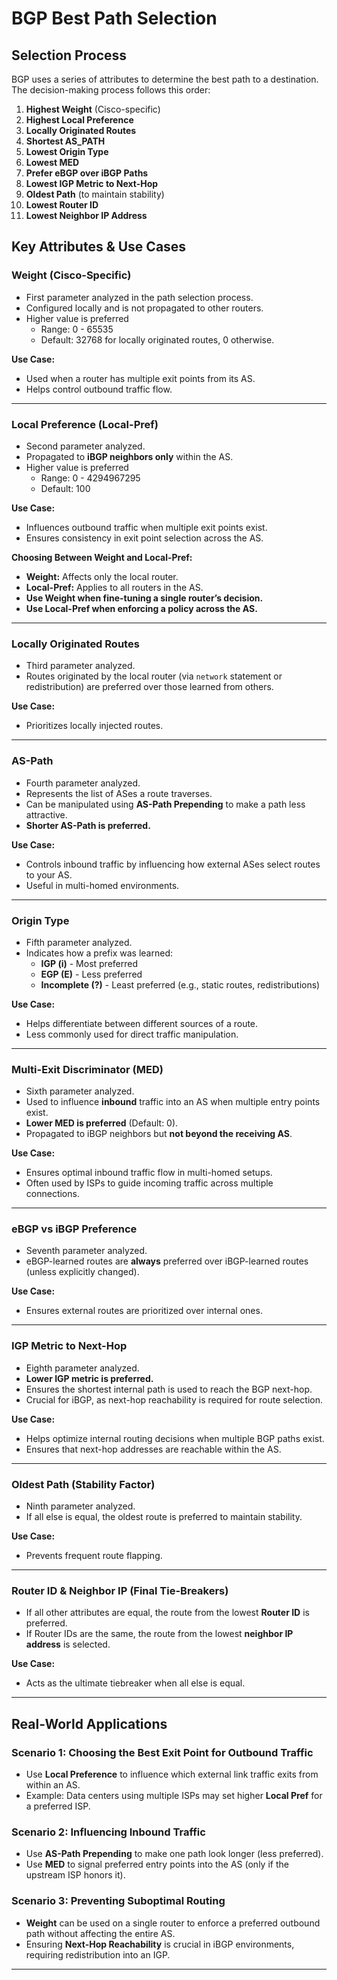 # BGP Best Path Selection

## Selection Process
BGP uses a series of attributes to determine the best path to a destination. The decision-making process follows this order:

1. **Highest Weight** (Cisco-specific)
2. **Highest Local Preference**
3. **Locally Originated Routes**
4. **Shortest AS_PATH**
5. **Lowest Origin Type**
6. **Lowest MED**
7. **Prefer eBGP over iBGP Paths**
8. **Lowest IGP Metric to Next-Hop**
9. **Oldest Path** (to maintain stability)
10. **Lowest Router ID**
11. **Lowest Neighbor IP Address**

## Key Attributes & Use Cases

### **Weight (Cisco-Specific)**
- First parameter analyzed in the path selection process.
- Configured locally and is not propagated to other routers.
- Higher value is preferred 
  - Range: 0 - 65535
  - Default: 32768 for locally originated routes, 0 otherwise.

**Use Case:**
- Used when a router has multiple exit points from its AS.
- Helps control outbound traffic flow.

---
### **Local Preference (Local-Pref)**
- Second parameter analyzed.
- Propagated to **iBGP neighbors only** within the AS.
- Higher value is preferred 
  - Range: 0 - 4294967295 
  - Default: 100

**Use Case:**
- Influences outbound traffic when multiple exit points exist.
- Ensures consistency in exit point selection across the AS.

**Choosing Between Weight and Local-Pref:**
- **Weight:** Affects only the local router.
- **Local-Pref:** Applies to all routers in the AS.
- **Use Weight when fine-tuning a single router’s decision.**
- **Use Local-Pref when enforcing a policy across the AS.**

---
### **Locally Originated Routes**
- Third parameter analyzed.
- Routes originated by the local router (via `network` statement or redistribution) are preferred over those learned from others.

**Use Case:**
- Prioritizes locally injected routes.

---
### **AS-Path**
- Fourth parameter analyzed.
- Represents the list of ASes a route traverses.
- Can be manipulated using **AS-Path Prepending** to make a path less attractive.
- **Shorter AS-Path is preferred.**

**Use Case:**
- Controls inbound traffic by influencing how external ASes select routes to your AS.
- Useful in multi-homed environments.

---
### **Origin Type**
- Fifth parameter analyzed.
- Indicates how a prefix was learned:
  - **IGP (i)** - Most preferred
  - **EGP (E)** - Less preferred
  - **Incomplete (?)** - Least preferred (e.g., static routes, redistributions)

**Use Case:**
- Helps differentiate between different sources of a route.
- Less commonly used for direct traffic manipulation.

---
### **Multi-Exit Discriminator (MED)**
- Sixth parameter analyzed.
- Used to influence **inbound** traffic into an AS when multiple entry points exist.
- **Lower MED is preferred** (Default: 0).
- Propagated to iBGP neighbors but **not beyond the receiving AS**.

**Use Case:**
- Ensures optimal inbound traffic flow in multi-homed setups.
- Often used by ISPs to guide incoming traffic across multiple connections.

---
### **eBGP vs iBGP Preference**
- Seventh parameter analyzed.
- eBGP-learned routes are **always** preferred over iBGP-learned routes (unless explicitly changed).

**Use Case:**
- Ensures external routes are prioritized over internal ones.

---
### **IGP Metric to Next-Hop**
- Eighth parameter analyzed.
- **Lower IGP metric is preferred.**
- Ensures the shortest internal path is used to reach the BGP next-hop.
- Crucial for iBGP, as next-hop reachability is required for route selection.

**Use Case:**
- Helps optimize internal routing decisions when multiple BGP paths exist.
- Ensures that next-hop addresses are reachable within the AS.

---
### **Oldest Path (Stability Factor)**
- Ninth parameter analyzed.
- If all else is equal, the oldest route is preferred to maintain stability.

**Use Case:**
- Prevents frequent route flapping.

---
### **Router ID & Neighbor IP (Final Tie-Breakers)**
- If all other attributes are equal, the route from the lowest **Router ID** is preferred.
- If Router IDs are the same, the route from the lowest **neighbor IP address** is selected.

**Use Case:**
- Acts as the ultimate tiebreaker when all else is equal.

---

## **Real-World Applications** 
### **Scenario 1: Choosing the Best Exit Point for Outbound Traffic**
- Use **Local Preference** to influence which external link traffic exits from within an AS.
- Example: Data centers using multiple ISPs may set higher **Local Pref** for a preferred ISP.

### **Scenario 2: Influencing Inbound Traffic**
- Use **AS-Path Prepending** to make one path look longer (less preferred).
- Use **MED** to signal preferred entry points into the AS (only if the upstream ISP honors it).

### **Scenario 3: Preventing Suboptimal Routing**
- **Weight** can be used on a single router to enforce a preferred outbound path without affecting the entire AS.
- Ensuring **Next-Hop Reachability** is crucial in iBGP environments, requiring redistribution into an IGP.

---

